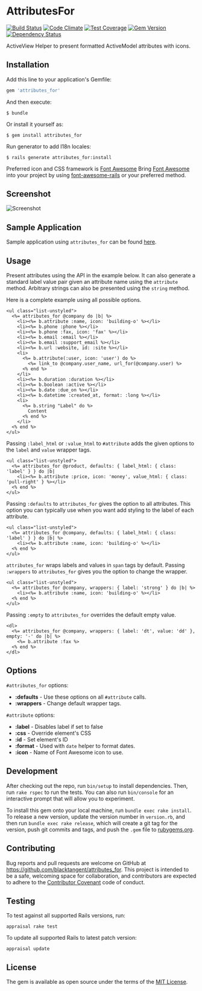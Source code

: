 [travis]: https://travis-ci.org/blacktangent/attributes_for
[codeclimate]: https://codeclimate.com/github/blacktangent/attributes_for
[coveralls]: https://coveralls.io/r/blacktangent/attributes_for
[rubygems]: https://rubygems.org/gems/attributes_for
[fontawesome]: https://fortawesome.github.io/Font-Awesome
[fontawesomerails]: https://github.com/bokmann/font-awesome-rails
[gemnasium]: https://gemnasium.com/blacktangent/attributes_for


# AttributesFor

[![Build Status](https://travis-ci.org/blacktangent/attributes_for.svg?branch=master)][travis]
[![Code Climate](https://codeclimate.com/github/blacktangent/attributes_for/badges/gpa.svg)][codeclimate]
[![Test Coverage](http://img.shields.io/coveralls/blacktangent/attributes_for/master.svg)][coveralls]
[![Gem Version](http://img.shields.io/gem/v/attributes_for.svg)][rubygems]
[![Dependency Status](https://gemnasium.com/blacktangent/attributes_for.png)][gemnasium]

ActiveView Helper to present formatted ActiveModel attributes with
icons.

## Installation

Add this line to your application's Gemfile:

```ruby
gem 'attributes_for'
```

And then execute:

    $ bundle

Or install it yourself as:

    $ gem install attributes_for

Run generator to add I18n locales:

    $ rails generate attributes_for:install

Preferred icon and CSS framework is [Font Awesome][fontawesome] Bring
[Font Awesome][fontawesome] into your project by using
[font-awesome-rails][fontawesomerails] or your preferred method.

## Screenshot
![Screenshot](https://cloud.githubusercontent.com/assets/1222916/9355402/295b6324-46a3-11e5-9f8c-ff864b837cdd.png)

## Sample Application

Sample application using `attributes_for` can be found
[here](https://github.com/blacktangent/attributes_for-demo).

## Usage

Present attributes using the API in the example below. It can also generate a
standard label value pair given an attribute name using the `attribute` method. Arbitrary
strings can also be presented using the `string` method.

Here is a complete example using all possible options.

```erb
<ul class="list-unstyled">
  <%= attributes_for @company do |b| %>
    <li><%= b.attribute :name, icon: 'building-o' %></li>
    <li><%= b.phone :phone %></li>
    <li><%= b.phone :fax, icon: 'fax' %></li>
    <li><%= b.email :email %></li>
    <li><%= b.email :support_email %></li>
    <li><%= b.url :website, id: :site %></li>
    <li>
      <%= b.attribute(:user, icon: 'user') do %>
        <%= link_to @company.user_name, url_for(@company.user) %>
      <% end %>
    </li>
    <li><%= b.duration :duration %></li>
    <li><%= b.boolean :active %></li>
    <li><%= b.date :due_on %></li>
    <li><%= b.datetime :created_at, format: :long %></li>
    <li>
      <%= b.string "Label" do %>
        Content
      <% end %>
    </li>
  <% end %>
</ul>
```

Passing `:label_html` or `:value_html` to `#attribute` adds the given
options to the `label` and `value` wrapper tags.

```erb
<ul class="list-unstyled">
  <%= attributes_for @product, defaults: { label_html: { class: 'label' } } do |b|
    <li><%= b.attribute :price, icon: 'money', value_html: { class: 'pull-right' } %></li>
  <% end %>
</ul>
```

Passing `:defaults` to `attributes_for` gives the option to all
attributes. This option you can typically use when you want add styling
to the label of each attribute.

```erb
<ul class="list-unstyled">
  <%= attributes_for @company, defaults: { label_html: { class: 'label' } } do |b| %>
    <li><%= b.attribute :name, icon: 'building-o' %></li>
  <% end %>
</ul>
```

`attributes_for` wraps labels and values in `span` tags by default. Passing
`:wrappers` to `attributes_for` gives you the option to change the wrapper.

```erb
<ul class="list-unstyled">
  <%= attributes_for @company, wrappers: { label: 'strong' } do |b| %>
    <li><%= b.attribute :name, icon: 'building-o' %></li>
  <% end %>
</ul>
```

Passing `:empty` to `attributes_for` overrides the default empty value.

```erb
<dl>
  <%= attributes_for @company, wrappers: { label: 'dt', value: 'dd' }, empty: '-' do |b| %>
    <%= b.attribute :fax %>
  <% end %>
</dl>
```

## Options

`#attributes_for` options:

* __:defaults__ - Use these options on all `#attribute` calls.
* __:wrappers__ - Change default wrapper tags.

`#attribute` options:

* __:label__ - Disables label if set to false
* __:css__ - Override element's CSS
* __:id__ - Set element's ID
* __:format__ - Used with `date` helper to format dates.
* __:icon__ - Name of Font Awesome icon to use.

## Development

After checking out the repo, run `bin/setup` to install dependencies. Then, run `rake rspec` to run the tests. You can also run `bin/console` for an interactive prompt that will allow you to experiment.

To install this gem onto your local machine, run `bundle exec rake install`. To release a new version, update the version number in `version.rb`, and then run `bundle exec rake release`, which will create a git tag for the version, push git commits and tags, and push the `.gem` file to [rubygems.org](https://rubygems.org).

## Contributing

Bug reports and pull requests are welcome on GitHub at https://github.com/blacktangent/attributes_for. This project is intended to be a safe, welcoming space for collaboration, and contributors are expected to adhere to the [Contributor Covenant](contributor-covenant.org) code of conduct.

## Testing

To test against all supported Rails versions, run:

```
appraisal rake test
```

To update all supported Rails to latest patch version:

```
appraisal update
```

## License

The gem is available as open source under the terms of the [MIT License](http://opensource.org/licenses/MIT).
